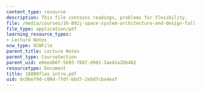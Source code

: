 ```yaml
---
content_type: resource
description: This file contains readings, problems for flexibility.
file: /media/courses/16-892j-space-system-architecture-and-design-fall-2004/0c0bef9dc00d7fdfbbd72ebd7cba4eaf_10000flex_intro.pdf
file_type: application/pdf
learning_resource_types:
- Lecture Notes
ocw_type: OCWFile
parent_title: Lecture Notes
parent_type: CourseSection
parent_uid: e0eed86f-5693-f887-d901-3ae41a2bb482
resourcetype: Document
title: 10000flex_intro.pdf
uid: 0c0bef9d-c00d-7fdf-bbd7-2ebd7cba4eaf
---
```

